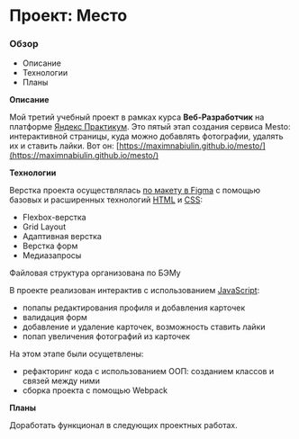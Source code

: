 # Проект: Место

### Обзор

* Описание
* Технологии
* Планы

**Описание**

Мой третий учебный проект в рамках курса **Веб-Разработчик** на платформе [Яндекс Практикум](https://practicum.yandex.ru/).
Это пятый этап создания сервиса Mesto: интерактивной страницы, куда можно добавлять фотографии, удалять их и ставить лайки. Вот он: [https://maximnabiulin.github.io/mesto/](https://maximnabiulin.github.io/mesto/)

**Технологии**

Верстка проекта осуществлялась [по макету в Figma](https://www.figma.com/file/2cn9N9jSkmxD84oJik7xL7/JavaScript.-Sprint-4?node-id=0%3A1) с помощью базовых и расширенных технологий [HTML](https://ru.wikipedia.org/wiki/HTML) и [CSS](https://ru.wikipedia.org/wiki/CSS):
* Flexbox-верстка
* Grid Layout
* Адаптивная верстка
* Верстка форм
* Медиазапросы

Файловая структура организована по БЭМу

В проекте реализован интерактив с использованием [JavaScript](https://ru.wikipedia.org/wiki/JavaScript):
* попапы редактирования профиля и добавления карточек
* валидация форм
* добавление и удаление карточек, возможность ставить лайки
* попап увеличения фотографий из карточек

На этом этапе были осущетвлены:
* рефакторинг кода с использованием ООП: созданием классов и связей между ними
* сборка проекта с помощью Webpack


**Планы**

Доработать функционал в следующих проектных работах.